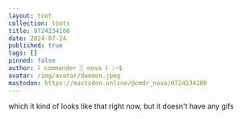 ```yaml
---
layout: toot
collection: toots
title: 0724234100
date: 2024-07-24
published: true
tags: []
pinned: false
author: ⸸ commander ░ nova ⸸ :~$
avatar: /img/avatar/daemon.jpeg
mastodon: https://mastodon.online/@cmdr_nova/0724234100
---
```


which it kind of looks like that right now, but it doesn't have any gifs
